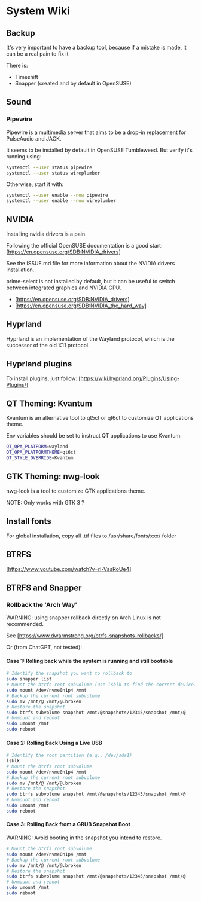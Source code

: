 # System Wiki

## Backup

It's very important to have a backup tool, because if a mistake is made, it can be a real pain to fix it

There is:

- Timeshift
- Snapper (created and by default in OpenSUSE)

## Sound

### Pipewire

Pipewire is a multimedia server that aims to be a drop-in replacement for PulseAudio and JACK.

It seems to be installed by default in OpenSUSE Tumbleweed. But verify it's running using:

```bash
systemctl --user status pipewire
systemctl --user status wireplumber
```

Otherwise, start it with:

```bash
systemctl --user enable --now pipewire
systemctl --user enable --now wireplumber
```

## NVIDIA

Installing nvidia drivers is a pain.

Following the official OpenSUSE documentation is a good start: [https://en.opensuse.org/SDB:NVIDIA_drivers]

See the ISSUE.md file for more information about the NVIDIA drivers installation.

prime-select is not installed by default, but it can be useful to switch between integrated graphics and NVIDIA GPU.

- [https://en.opensuse.org/SDB:NVIDIA_drivers]
- [https://en.opensuse.org/SDB:NVIDIA_the_hard_way]

## Hyprland

Hyprland is an implementation of the Wayland protocol, which is the successor of the old X11 protocol.

## Hyprland plugins

To install plugins, just follow: [https://wiki.hyprland.org/Plugins/Using-Plugins/]

## QT Theming: Kvantum

Kvantum is an alternative tool to qt5ct or qt6ct to customize QT applications theme.

Env variables should be set to instruct QT applications to use Kvantum:

```bash
QT_QPA_PLATFORM=wayland
QT_QPA_PLATFORMTHEME=qt6ct
QT_STYLE_OVERRIDE=Kvantum
```

## GTK Theming: nwg-look

nwg-look is a tool to customize GTK applications theme.

NOTE: Only works with GTK 3 ?

## Install fonts

For global installation, copy all .ttf files to /usr/share/fonts/xxx/ folder

## BTRFS

[https://www.youtube.com/watch?v=rl-VasRoUe4]

## BTRFS and Snapper

### Rollback the 'Arch Way'

WARNING: using snapper rollback directly on Arch Linux is not recommended.

See [https://www.dwarmstrong.org/btrfs-snapshots-rollbacks/]

Or (from ChatGPT, not tested):

#### Case 1: Rolling back while the system is running and still bootable

```bash
# Identify the snapshot you want to rollback to
sudo snapper list
# Mount the btrfs root subvolume (use lsblk to find the correct device)
sudo mount /dev/nvme0n1p4 /mnt
# Backup the current root subvolume
sudo mv /mnt/@ /mnt/@.broken
# Restore the snapshot
sudo btrfs subvolume snapshot /mnt/@snapshots/12345/snapshot /mnt/@
# Unmount and reboot
sudo umount /mnt
sudo reboot
```

#### Case 2: Rolling Back Using a Live USB

```bash
# Identify the root partition (e.g., /dev/sda1)
lsblk
# Mount the btrfs root subvolume
sudo mount /dev/nvme0n1p4 /mnt
# Backup the current root subvolume
sudo mv /mnt/@ /mnt/@.broken
# Restore the snapshot
sudo btrfs subvolume snapshot /mnt/@snapshots/12345/snapshot /mnt/@
# Unmount and reboot
sudo umount /mnt
sudo reboot
```

#### Case 3: Rolling Back from a GRUB Snapshot Boot

WARNING: Avoid booting in the snapshot you intend to restore.

```bash
# Mount the btrfs root subvolume
sudo mount /dev/nvme0n1p4 /mnt
# Backup the current root subvolume
sudo mv /mnt/@ /mnt/@.broken
# Restore the snapshot
sudo btrfs subvolume snapshot /mnt/@snapshots/12345/snapshot /mnt/@
# Unmount and reboot
sudo umount /mnt
sudo reboot
```

